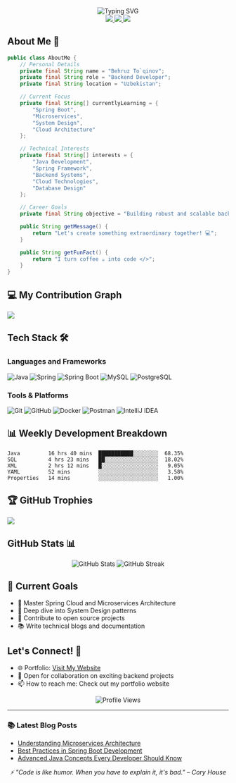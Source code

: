 <div align="center">
  <img src="https://readme-typing-svg.demolab.com?font=Fira+Code&size=30&duration=3000&pause=1000&color=5865F2&width=435&lines=Hi+👋+I'm+Behruz;Backend+Developer" alt="Typing SVG" />
</div>

<div align="center">
  <a href="mailto:your.email@example.com">
    <img src="https://img.shields.io/badge/Email-D14836?style=for-the-badge&logo=gmail&logoColor=white" />
  </a>
  <a href="https://www.linkedin.com/in/your-profile">
    <img src="https://img.shields.io/badge/LinkedIn-0077B5?style=for-the-badge&logo=linkedin&logoColor=white" />
  </a>
  <a href="https://t.me/your_telegram">
    <img src="https://img.shields.io/badge/Telegram-2CA5E0?style=for-the-badge&logo=telegram&logoColor=white" />
  </a>
</div>

## About Me 🚀

```java
public class AboutMe {
    // Personal Details
    private final String name = "Behruz To`qinov";
    private final String role = "Backend Developer";
    private final String location = "Uzbekistan";

    // Current Focus
    private final String[] currentlyLearning = {
        "Spring Boot",
        "Microservices",
        "System Design",
        "Cloud Architecture"
    };

    // Technical Interests
    private final String[] interests = {
        "Java Development",
        "Spring Framework",
        "Backend Systems",
        "Cloud Technologies",
        "Database Design"
    };

    // Career Goals
    private final String objective = "Building robust and scalable backend solutions";

    public String getMessage() {
        return "Let's create something extraordinary together! 💻";
    }

    public String getFunFact() {
        return "I turn coffee ☕ into code </>";
    }
}
```

## 💻 My Contribution Graph

![](https://github-readme-activity-graph.vercel.app/graph?username=neKamita&theme=react-dark&hide_border=true&area=true)

## Tech Stack 🛠️

### Languages and Frameworks
![Java](https://img.shields.io/badge/Java-ED8B00?style=for-the-badge&logo=openjdk&logoColor=white)
![Spring](https://img.shields.io/badge/Spring-6DB33F?style=for-the-badge&logo=spring&logoColor=white)
![Spring Boot](https://img.shields.io/badge/Spring_Boot-6DB33F?style=for-the-badge&logo=spring-boot&logoColor=white)
![MySQL](https://img.shields.io/badge/MySQL-005C84?style=for-the-badge&logo=mysql&logoColor=white)
![PostgreSQL](https://img.shields.io/badge/PostgreSQL-316192?style=for-the-badge&logo=postgresql&logoColor=white)

### Tools & Platforms
![Git](https://img.shields.io/badge/GIT-E44C30?style=for-the-badge&logo=git&logoColor=white)
![GitHub](https://img.shields.io/badge/GitHub-100000?style=for-the-badge&logo=github&logoColor=white)
![Docker](https://img.shields.io/badge/Docker-2496ED?style=for-the-badge&logo=docker&logoColor=white)
![Postman](https://img.shields.io/badge/Postman-FF6C37?style=for-the-badge&logo=postman&logoColor=white)
![IntelliJ IDEA](https://img.shields.io/badge/IntelliJ_IDEA-000000.svg?style=for-the-badge&logo=intellij-idea&logoColor=white)

## 📊 Weekly Development Breakdown

<!--START_SECTION:waka-->
```text
Java         16 hrs 40 mins  ███████████░░░░░░░░  68.35%
SQL          4 hrs 23 mins   ██░░░░░░░░░░░░░░░░░  18.02%
XML          2 hrs 12 mins   █░░░░░░░░░░░░░░░░░░   9.05%
YAML         52 mins         ░░░░░░░░░░░░░░░░░░░   3.58%
Properties   14 mins         ░░░░░░░░░░░░░░░░░░░   1.00%
```
<!--END_SECTION:waka-->

## 🏆 GitHub Trophies
![](https://github-profile-trophy.vercel.app/?username=neKamita&theme=radical&no-frame=false&no-bg=true&margin-w=4)

## GitHub Stats 📊

<div align="center">
  <img src="https://github-readme-stats.vercel.app/api?username=neKamita&show_icons=true&theme=tokyonight" alt="GitHub Stats" />
  <img src="https://github-readme-streak-stats.herokuapp.com/?user=neKamita&theme=tokyonight" alt="GitHub Streak" />
</div>

## 🎯 Current Goals

- 🔭 Master Spring Cloud and Microservices Architecture
- 🌱 Deep dive into System Design patterns
- 👯 Contribute to open source projects
- 📚 Write technical blogs and documentation

## Let's Connect! 🤝

- 🌐 Portfolio: [Visit My Website](https://tulkinov-bekhruz-resume.netlify.app/)
- 💼 Open for collaboration on exciting backend projects
- 📫 How to reach me: Check out my portfolio website

<div align="center">
  <img src="https://komarev.com/ghpvc/?username=neKamita&color=blueviolet" alt="Profile Views" />
</div>

---

### 📚 Latest Blog Posts
<!-- BLOG-POST-LIST:START -->
- [Understanding Microservices Architecture](link-to-your-blog)
- [Best Practices in Spring Boot Development](link-to-your-blog)
- [Advanced Java Concepts Every Developer Should Know](link-to-your-blog)
<!-- BLOG-POST-LIST:END -->

<div align="center">
  <i>⚡ "Code is like humor. When you have to explain it, it's bad." – Cory House</i>
</div>
